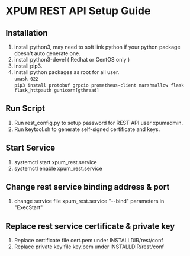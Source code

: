 # XPUM REST API Setup Guide

## Installation
 1. install python3, may need to soft link python if your python package doesn't auto generate one.
 2. install python3-devel ( Redhat or CentOS only )
 3. install pip3.
 4. install python packages as root for all user.  
    `umask 022`  
    `pip3 install protobuf grpcio prometheus-client marshmallow flask flask_httpauth gunicorn[gthread]`
 
## Run Script
 1. Run rest_config.py to setup password for REST API user xpumadmin.  
 2. Run keytool.sh to generate self-signed certificate and keys.  

## Start Service
 1. systemctl start xpum_rest.service
 2. systemctl enable xpum_rest.service

## Change rest service binding address & port
 1. change service file xpum_rest.service "--bind" parameters in "ExecStart"

## Replace rest service certificate & private key
 1. Replace certificate file cert.pem under INSTALLDIR/rest/conf
 2. Replace private key file key.pem under INSTALLDIR/rest/conf